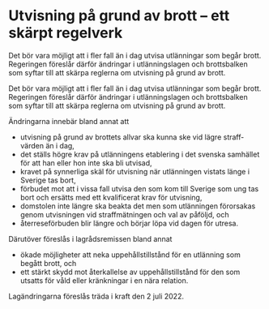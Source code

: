 # Utvisning på grund av brott – ett skärpt regelverk

Det bör vara möjligt att i fler fall än i dag utvisa utlän­ningar som begår brott. Regeringen föreslår därför ändringar i utlän­nings­lagen och brotts­balken som syftar till att skärpa reglerna om utvisning på grund av brott.

Det bör vara möjligt att i fler fall än i dag utvisa utlän­ningar som begår brott. Regeringen föreslår därför ändringar i utlän­nings­lagen och brotts­balken som syftar till att skärpa reglerna om utvisning på grund av brott.

Ändringarna innebär bland annat att

* utvisning på grund av brottets allvar ska kunna ske vid lägre straff­värden än i dag,
* det ställs högre krav på utlän­ningens etablering i det svenska sam­hället för att han eller hon inte ska bli utvisad,
* kravet på synner­liga skäl för utvisning när utlän­ningen vistats länge i Sverige tas bort,
* förbudet mot att i vissa fall utvisa den som kom till Sverige som ung tas bort och ersätts med ett kvalifi­cerat krav för utvisning,
* domstolen inte längre ska beakta det men som utlän­ningen förorsakas genom utvis­ningen vid straff­mät­ningen och val av påföljd, och
* återreseförbuden blir längre och börjar löpa vid dagen för utresa.

Därutöver föreslås i lagråds­remissen bland annat

* ökade möjlig­heter att neka uppe­hålls­tillstånd för en utlän­ning som begått brott, och
* ett stärkt skydd mot åter­kallelse av uppe­hålls­till­stånd för den som utsatts för våld eller kränk­ningar i en nära relation.

Lagändringarna föreslås träda i kraft den 2 juli 2022.

